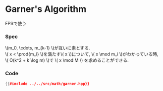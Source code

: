 # Garner's Algorithm

FPSで使う

### Spec

\\(m_0, \cdots, m_{k-1} \\)が互いに素とする.  
\\( x < \prod{m_i} \\)を満たす\\( x \\)について, \\( x \mod m_i \\)がわかっている時,  
\\( O(k^2 + k \log m) \\)で \\( x \mod M \\) を求めることができる.

### Code

```cpp
{{#include ../../src/math/garner.hpp}}
```
